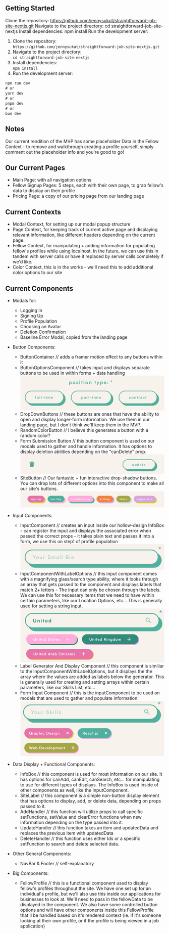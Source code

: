 ## Getting Started

Clone the repository:
https://github.com/jennysukut/straightforward-job-site-nextjs.git
Navigate to the project directory:
cd straightforward-job-site-nextjs
Install dependencies:
npm install
Run the development server:

1. Clone the repository: <br/>
   `https://github.com/jennysukut/straightforward-job-site-nextjs.git`
2. Navigate to the project directory:<br/>
   `cd straightforward-job-site-nextjs`
3. Install dependencies:<br/>
   `npm install`
4. Run the development server:<br/>

```
npm run dev
# or
yarn dev
# or
pnpm dev
# or
bun dev
```

## Notes

Our current rendition of the MVP has some placeholder Data in the Fellow Context - to remove and walkthrough creating a profile yourself, simply comment out the placeholder info and you're good to go!

## Our Current Pages

- Main Page: with all navigation options
- Fellow Signup Pages: 5 steps, each with their own page, to grab fellow's data to display on their profile
- Pricing Page: a copy of our pricing page from our landing page

## Current Contexts

- Modal Context, for setting up our modal popup structure
- Page Context, for keeping track of current active page and displaying relevant information, like different headers depending on the current page.
- Fellow Context, for manipulating + adding information for populating fellow's profiles while using localhost. In the future, we can use this in tandem with server calls or have it replaced by server calls completely if we'd like.
- Color Context, this is in the works - we'll need this to add additional color options to our site

## Current Components

- Modals for:

  - Logging In
  - Signing Up
  - Profile Population
  - Choosing an Avatar
  - Deletion Confirmation
  - Baseline Error Modal, copied from the landing page

- Button Components:

  - ButtonContainer // adds a framer motion effect to any buttons within it
  - ButtonOptionsComponent // takes input and displays separate buttons to be used in within forms + data handling
    ![ButtonOptionsComponent](public/screenshots/buttonOptionsComponent.png)
  - DropDownButtons // these buttons are ones that have the ability to open and display longer-form information. We use them in our landing page, but I don't think we'll keep them in the MVP.
  - RandomColorButton // I believe this generates a button with a random color?
  - Form Submission Button // this button component is used on our modals used to gather and handle information. It has options to display deletion abilities depending on the "canDelete" prop.
    ![FormSubmissionButton](public/screenshots/formSubmissionButton.png)
  - SiteButton // Our fantastic + fun interactive drop-shadow buttons. You can drop lots of different options into this component to make all our site's buttons.
    ![SiteButton](public/screenshots/siteButtons.png)

- Input Components:

  - InputComponent // creates an input inside our hollow-design InfoBox - can register the input and displays the associated error when passed the correct props - it takes plain text and passes it into a form, we use this on step1 of profile population
    ![InputComponent](public/screenshots/inputComponent.png)
  - InputComponentWithLabelOptions // this input component comes with a magnifying glass/search type ability, where it looks through an array that gets passed to the component and displays labels that match 2+ letters - The input can only be chosen through the labels. We can use this for necessary items that we need to have within certain parameters, like our Location Options, etc... This is generally used for setting a string input.
    ![InputComponentWithLabelOptions](public/screenshots/inputComponentWithLabelOptions.png)
  - Label Generator And Display Component // this component is similiar to the inputComponentWithLabelOptions, but it displays the the array where the values are added as labels below the generator. This is generally used for creating and setting arrays within certain parameters, like our Skills List, etc...
  - Form Input Component // this is the inputComponent to be used on modals that are used to gather and populate information.
    ![LabelGeneratorAndDisplayComponent](public/screenshots/labelGenAndDisplay.png)

- Data Display + Functional Components:

  - InfoBox // this component is used for most information on our site. It has options for canAdd, canEdit, canSearch, etc... for manipulating to use for different types of displays. The InfoBox is used inside of other components as well, like the InputComponent.
  - SiteLabel // this component is a simple non-button display element that has options to display, add, or delete data, depending on props passed to it.
  - AddHandler // this function will utilize props to call specific setFunctions, setValue and clearError functions when new information depending on the type passed into it.
  - UpdateHandler // this function takes an item and updatedData and replaces the previous item with updatedData
  - DeleteHandler // this function uses either Ids or a specific setFunction to search and delete selected data.

- Other General Components:

  - NavBar & Footer // self-explanatory

- Big Components:
  - FellowProfile // this is a functional component used to display fellow's profiles throughout the site. We have one set up for an individual's profile, but we'll also use this inside our applications for businesses to look at. We'll need to pass in the fellowData to be displayed in the component. We also have some controlled button options and will have other components inside this FellowProfile that'll be handled based on it's rendered context {ie. if it's someone looking at their own profile, or if the profile is being viewed in a job application}

